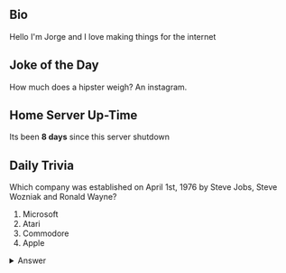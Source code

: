 ## Bio

Hello I'm Jorge and I love making things for the internet

## Joke of the Day

How much does a hipster weigh? An instagram.

## Home Server Up-Time

Its been **8 days** since this server shutdown


## Daily Trivia

Which company was established on April 1st, 1976 by Steve Jobs, Steve Wozniak and Ronald Wayne?
 1. Microsoft
 2. Atari
 3. Commodore
 4. Apple

<details>
  <summary>Answer</summary>
  Apple
</details>
